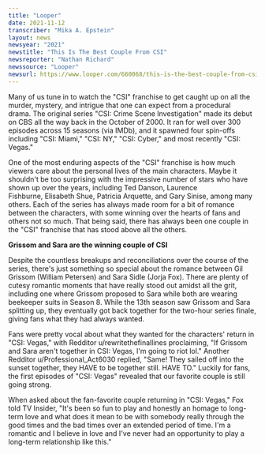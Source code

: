 ```yaml
---
title: "Looper"
date: 2021-11-12
transcriber: "Mika A. Epstein"
layout: news
newsyear: "2021"
newstitle: "This Is The Best Couple From CSI"
newsreporter: "Nathan Richard"
newssource: "Looper"
newsurl: https://www.looper.com/660068/this-is-the-best-couple-from-csi/
---
```


Many of us tune in to watch the "CSI" franchise to get caught up on all the murder, mystery, and intrigue that one can expect from a procedural drama. The original series "CSI: Crime Scene Investigation" made its debut on CBS all the way back in the October of 2000. It ran for well over 300 episodes across 15 seasons (via IMDb), and it spawned four spin-offs including "CSI: Miami," "CSI: NY," "CSI: Cyber," and most recently "CSI: Vegas."

One of the most enduring aspects of the "CSI" franchise is how much viewers care about the personal lives of the main characters. Maybe it shouldn't be too surprising with the impressive number of stars who have shown up over the years, including Ted Danson, Laurence Fishburne, Elisabeth Shue, Patricia Arquette, and Gary Sinise, among many others. Each of the series has always made room for a bit of romance between the characters, with some winning over the hearts of fans and others not so much. That being said, there has always been one couple in the "CSI" franchise that has stood above all the others.

**Grissom and Sara are the winning couple of CSI**

Despite the countless breakups and reconciliations over the course of the series, there's just something so special about the romance between Gil Grissom (William Petersen) and Sara Sidle (Jorja Fox). There are plenty of cutesy romantic moments that have really stood out amidst all the grit, including one where Grissom proposed to Sara while both are wearing beekeeper suits in Season 8. While the 13th season saw Grissom and Sara splitting up, they eventually got back together for the two-hour series finale, giving fans what they had always wanted.

Fans were pretty vocal about what they wanted for the characters' return in "CSI: Vegas," with Redditor u/rewritethefinallines proclaiming, "If Grissom and Sara aren't together in CSI: Vegas, I'm going to riot lol." Another Redditor u/Professional_Act6030 replied, "Same! They sailed off into the sunset together, they HAVE to be together still. HAVE TO." Luckily for fans, the first episodes of "CSI: Vegas" revealed that our favorite couple is still going strong.

When asked about the fan-favorite couple returning in "CSI: Vegas," Fox told TV Insider, "It's been so fun to play and honestly an homage to long-term love and what does it mean to be with somebody really through the good times and the bad times over an extended period of time. I'm a romantic and I believe in love and I've never had an opportunity to play a long-term relationship like this."
